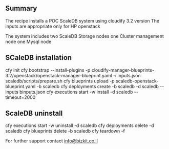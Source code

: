 

Summary
-----------
The recipe installs a POC ScaleDB system using cloudify 3.2 version
The inputs are appropriate only for HP openstack

The system includes two ScaleDB Storage  nodes 
		    one Cluster  management node
		    one Mysql node



SCaleDB installation
------------------------
cfy init
cfy bootstrap --install-plugins -p cloudify-manager-blueprints-3.2/openstack/openstack-manager-blueprint.yaml -i inputs.json
scaledb/scripts/prepare.sh
cfy blueprints upload -p scaledb-openstack-blueprint.yaml -b scaledb
cfy deployments create -b scaledb -d scaledb --inputs binputs.json
cfy executions start -w install -d scaledb --timeout=2000



ScaleDB uninstall
-----------------
cfy executions start -w uninstall -d scaledb 
cfy deployments delete -d scaledb
cfy blueprints delete -b scaledb
cfy teardown -f



For further support contact info@bizkit.co.il
